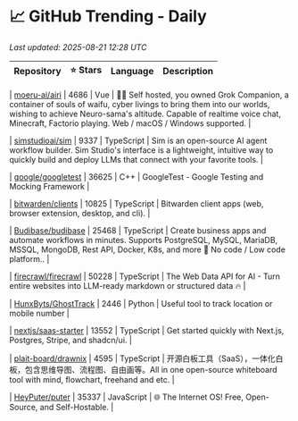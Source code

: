 # 📈 GitHub Trending - Daily

_Last updated: 2025-08-21 12:28 UTC_

| Repository | ⭐ Stars | Language | Description |
|------------|--------:|----------|-------------|

| [moeru-ai/airi](https://github.com/moeru-ai/airi) | 4686 | Vue | 💖🧸 Self hosted, you owned Grok Companion, a container of souls of waifu, cyber livings to bring them into our worlds, wishing to achieve Neuro-sama's altitude. Capable of realtime voice chat, Minecraft, Factorio playing. Web / macOS / Windows supported. |

| [simstudioai/sim](https://github.com/simstudioai/sim) | 9337 | TypeScript | Sim is an open-source AI agent workflow builder. Sim Studio's interface is a lightweight, intuitive way to quickly build and deploy LLMs that connect with your favorite tools. |

| [google/googletest](https://github.com/google/googletest) | 36625 | C++ | GoogleTest - Google Testing and Mocking Framework |

| [bitwarden/clients](https://github.com/bitwarden/clients) | 10825 | TypeScript | Bitwarden client apps (web, browser extension, desktop, and cli). |

| [Budibase/budibase](https://github.com/Budibase/budibase) | 25468 | TypeScript | Create business apps and automate workflows in minutes. Supports PostgreSQL, MySQL, MariaDB, MSSQL, MongoDB, Rest API, Docker, K8s, and more 🚀 No code / Low code platform.. |

| [firecrawl/firecrawl](https://github.com/firecrawl/firecrawl) | 50228 | TypeScript | The Web Data API for AI - Turn entire websites into LLM-ready markdown or structured data 🔥 |

| [HunxByts/GhostTrack](https://github.com/HunxByts/GhostTrack) | 2446 | Python | Useful tool to track location or mobile number |

| [nextjs/saas-starter](https://github.com/nextjs/saas-starter) | 13552 | TypeScript | Get started quickly with Next.js, Postgres, Stripe, and shadcn/ui. |

| [plait-board/drawnix](https://github.com/plait-board/drawnix) | 4595 | TypeScript | 开源白板工具（SaaS），一体化白板，包含思维导图、流程图、自由画等。All in one open-source whiteboard tool with mind, flowchart, freehand and etc. |

| [HeyPuter/puter](https://github.com/HeyPuter/puter) | 35337 | JavaScript | 🌐 The Internet OS! Free, Open-Source, and Self-Hostable. |
